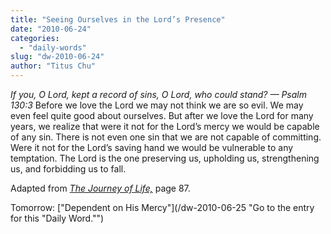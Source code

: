 ```yaml
---
title: "Seeing Ourselves in the Lord’s Presence"
date: "2010-06-24"
categories: 
  - "daily-words"
slug: "dw-2010-06-24"
author: "Titus Chu"
---
```


_If you, O Lord, kept a record of sins, O Lord, who could stand? — Psalm 130:3_ Before we love the Lord we may not think we are so evil. We may even feel quite good about ourselves. But after we love the Lord for many years, we realize that were it not for the Lord’s mercy we would be capable of any sin. There is not even one sin that we are not capable of committing. Were it not for the Lord’s saving hand we would be vulnerable to any temptation. The Lord is the one preserving us, upholding us, strengthening us, and forbidding us to fall.

Adapted from _[The Journey of Life,](/book-journey/ "Go to the listing for this book.")_ page 87.

Tomorrow: ["Dependent on His Mercy"](/dw-2010-06-25 "Go to the entry for this "Daily Word."")
